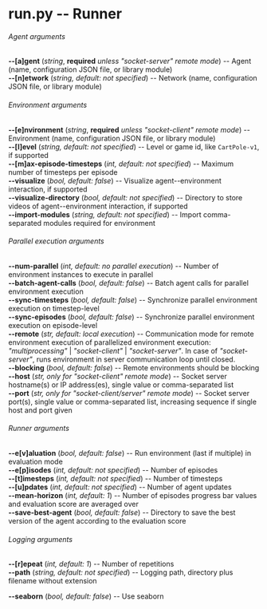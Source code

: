 run.py -- Runner
================


###### Agent arguments

**-\-[a]gent** (*string*, **required** *unless "socket-server" remote mode*) -- Agent (name, configuration JSON file, or library module)
<br>
**-\-[n]etwork** (*string, default: not specified*) -- Network (name, configuration JSON file, or library module)


###### Environment arguments

**-\-[e]nvironment** (*string*, **required** *unless "socket-client" remote mode*) -- Environment (name, configuration JSON file, or library module)
<br>
**-\-[l]evel** (*string, default: not specified*) -- Level or game id, like `CartPole-v1`, if supported
<br>
**-\-[m]ax-episode-timesteps** (*int, default: not specified*) -- Maximum number of timesteps per episode
<br>
**-\-visualize** (*bool, default: false*) -- Visualize agent--environment interaction, if supported
<br>
**-\-visualize-directory** (*bool, default: not specified*) -- Directory to store videos of agent--environment interaction, if supported
<br>
**-\-import-modules** (*string, default: not specified*) -- Import comma-separated modules required for environment


###### Parallel execution arguments

**-\-num-parallel** (*int, default: no parallel execution*) -- Number of environment instances to execute in parallel
<br>
**-\-batch-agent-calls** (*bool, default: false*) -- Batch agent calls for parallel environment execution
<br>
**-\-sync-timesteps** (*bool, default: false*) -- Synchronize parallel environment execution on timestep-level
<br>
**-\-sync-episodes** (*bool, default: false*) -- Synchronize parallel environment execution on episode-level
<br>
**-\-remote** (*str, default: local execution*) -- Communication mode for remote environment execution of parallelized environment execution: *"multiprocessing"* | *"socket-client"* | *"socket-server"*. In case of *"socket-server"*, runs environment in server communication loop until closed.
<br>
**-\-blocking** (*bool, default: false*) -- Remote environments should be blocking
<br>
**-\-host** (*str, only for "socket-client" remote mode*) -- Socket server hostname(s) or IP address(es), single value or comma-separated list
<br>
**-\-port** (*str, only for "socket-client/server" remote mode*) -- Socket server port(s), single value or comma-separated list, increasing sequence if single host and port given


###### Runner arguments

**-\-e[v]aluation** (*bool, default: false*) -- Run environment (last if multiple) in evaluation mode
<br>
**-\-e[p]isodes** (*int, default: not specified*) -- Number of episodes
<br>
**-\-[t]imesteps** (*int, default: not specified*) -- Number of timesteps
<br>
**-\-[u]pdates** (*int, default: not specified*) -- Number of agent updates
<br>
**-\-mean-horizon** (*int, default: 1*) -- Number of episodes progress bar values and evaluation score are averaged over
<br>
**-\-save-best-agent** (*bool, default: false*) -- Directory to save the best version of the agent according to the evaluation score

###### Logging arguments

**-\-[r]epeat** (*int, default: 1*) -- Number of repetitions
<br>
**-\-path** (*string, default: not specified*) -- Logging path, directory plus filename without extension

**-\-seaborn** (*bool, default: false*) -- Use seaborn
